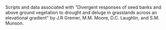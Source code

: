 Scripts and data associated with "Divergent responses of seed banks and above ground vegetation to drought and deluge in grasslands across an elevational gradient" by J.R Gremer, M.M. Moore, D.C. Laughlin, and S.M. Munson.  
